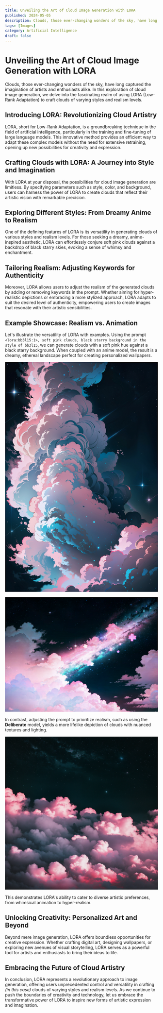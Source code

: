 ```yaml
---
title: Unveiling the Art of Cloud Image Generation with LORA
published: 2024-05-05
description: Clouds, those ever-changing wonders of the sky, have long captured the imagination of artists and enthusiasts alike. In this exploration of cloud image generation, we delve into the fascinating realm of using LORA (Low-Rank Adaptation) to craft clouds of varying styles and realism levels.
tags: [Images]
category: Artificial Intelligence
draft: false
---
```


# **Unveiling the Art of Cloud Image Generation with LORA**

Clouds, those ever-changing wonders of the sky, have long captured the imagination of artists and enthusiasts alike. In this exploration of cloud image generation, we delve into the fascinating realm of using LORA (Low-Rank Adaptation) to craft clouds of varying styles and realism levels.

## **Introducing LORA: Revolutionizing Cloud Artistry**

LORA, short for Low-Rank Adaptation, is a groundbreaking technique in the field of artificial intelligence, particularly in the training and fine-tuning of large language models. This innovative method provides an efficient way to adapt these complex models without the need for extensive retraining, opening up new possibilities for creativity and expression.

## **Crafting Clouds with LORA: A Journey into Style and Imagination**

With LORA at your disposal, the possibilities for cloud image generation are limitless. By specifying parameters such as style, color, and background, users can harness the power of LORA to create clouds that reflect their artistic vision with remarkable precision.

## **Exploring Different Styles: From Dreamy Anime to Realism**

One of the defining features of LORA is its versatility in generating clouds of various styles and realism levels. For those seeking a dreamy, anime-inspired aesthetic, LORA can effortlessly conjure soft pink clouds against a backdrop of black starry skies, evoking a sense of whimsy and enchantment.

## **Tailoring Realism: Adjusting Keywords for Authenticity**

Moreover, LORA allows users to adjust the realism of the generated clouds by adding or removing keywords in the prompt. Whether aiming for hyper-realistic depictions or embracing a more stylized approach, LORA adapts to suit the desired level of authenticity, empowering users to create images that resonate with their artistic sensibilities.

## **Example Showcase: Realism vs. Animation**

Let's illustrate the versatility of LORA with examples. Using the prompt `<lora:bb3l15:1>, soft pink clouds, black starry background in the style of bb3l15`, we can generate clouds with a soft pink hue against a black starry background. When coupled with an anime model, the result is a dreamy, ethereal landscape perfect for creating personalized wallpapers.

![vertical-background-2.jpg](./clouds.jpg)

![01087-1239317158-4857-_lora_bb3l15_1_, soft pink clouds, black starry background in the style of bb3l15.png](./clouds2.png)

In contrast, adjusting the prompt to prioritize realism, such as using the **Deliberate** model, yields a more lifelike depiction of clouds with nuanced textures and lighting. 

![01076-2692481901-4624-_lora_bb3l15_1_, soft pink clouds, black starry background in the style of bb3l15.png](./clouds1.png)

This demonstrates LORA's ability to cater to diverse artistic preferences, from whimsical animation to hyper-realism.

## **Unlocking Creativity: Personalized Art and Beyond**

Beyond mere image generation, LORA offers boundless opportunities for creative expression. Whether crafting digital art, designing wallpapers, or exploring new avenues of visual storytelling, LORA serves as a powerful tool for artists and enthusiasts to bring their ideas to life.

## **Embracing the Future of Cloud Artistry**

In conclusion, LORA represents a revolutionary approach to image generation, offering users unprecedented control and versatility in crafting *(in this case)* clouds of varying styles and realism levels. As we continue to push the boundaries of creativity and technology, let us embrace the transformative power of LORA to inspire new forms of artistic expression and imagination.
